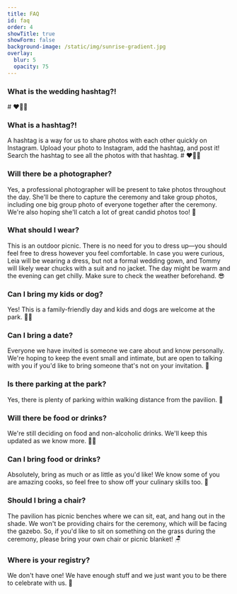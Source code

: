 ```yaml
---
title: FAQ
id: faq
order: 4
showTitle: true
showForm: false
background-image: /static/img/sunrise-gradient.jpg
overlay:
  blur: 5
  opacity: 75
---
```

### What is the wedding hashtag?!

\# ❤️🎈💯

### What is a hashtag?!

A hashtag is a way for us to share photos with each other quickly on Instagram. Upload your photo to Instagram, add the hashtag, and post it!  Search the hashtag to see all the photos with that hashtag. # ❤️🎈💯

### Will there be a photographer?

Yes, a professional photographer will be present to take photos throughout the day. She'll be there to capture the ceremony and take group photos, including one big group photo of everyone together after the ceremony. We're also hoping she'll catch a lot of great candid photos too! 📸

### What should I wear?

This is an outdoor picnic. There is no need for you to dress up—you should feel free to dress however you feel comfortable. In case you were curious, Leia will be wearing a dress, but not a formal wedding gown, and Tommy will likely wear chucks with a suit and no jacket. The day might be warm and the evening can get chilly. Make sure to check the weather beforehand. 😎

### Can I bring my kids or dog?

Yes! This is a family-friendly day and kids and dogs are welcome at the park. 🤸🐶

### Can I bring a date?

Everyone we have invited is someone we care about and know personally. We're hoping to keep the event small and intimate, but are open to talking with you if you'd like to bring someone that's not on your invitation. 🐙

### Is there parking at the park?

Yes, there is plenty of parking within walking distance from the pavilion. 🚗

### Will there be food or drinks?

We're still deciding on food and non-alcoholic drinks. We'll keep this updated as we know more. 🥪🧃

### Can I bring food or drinks?

Absolutely, bring as much or as little as you'd like! We know some of you are amazing cooks, so feel free to show off your culinary skills too. 🥟

### Should I bring a chair?

The pavilion has picnic benches where we can sit, eat, and hang out in the shade. We won't be providing chairs for the ceremony, which will be facing the gazebo. So, if you'd like to sit on something on the grass during the ceremony, please bring your own chair or picnic blanket! 🪑

### Where is your registry?

We don't have one!  We have enough stuff and we just want you to be there to celebrate with us. 🎉